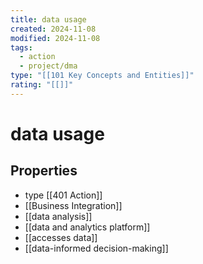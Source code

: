 ```yaml
---
title: data usage
created: 2024-11-08
modified: 2024-11-08
tags:
  - action
  - project/dma
type: "[[101 Key Concepts and Entities]]"
rating: "[[]]"
---
```

# data usage

## Properties
- type [[401 Action]]
- [[Business Integration]]
- [[data analysis]]
- [[data and analytics platform]]
- [[accesses data]]
- [[data-informed decision-making]]

